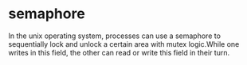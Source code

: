 # semaphore
 In the unix operating system, processes can use a semaphore to sequentially lock and unlock a certain area with mutex logic.While one writes in this field, the other can read or write this field in their turn.
